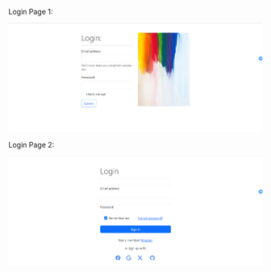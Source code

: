 Login Page 1:
<div align="center">
  <img src="/img/loginpage1.png" alt="Title"></img>
</div>

Login Page 2:
<div align="center">
  <img src="/img/loginpage2.png" alt="Title"></img>
</div>